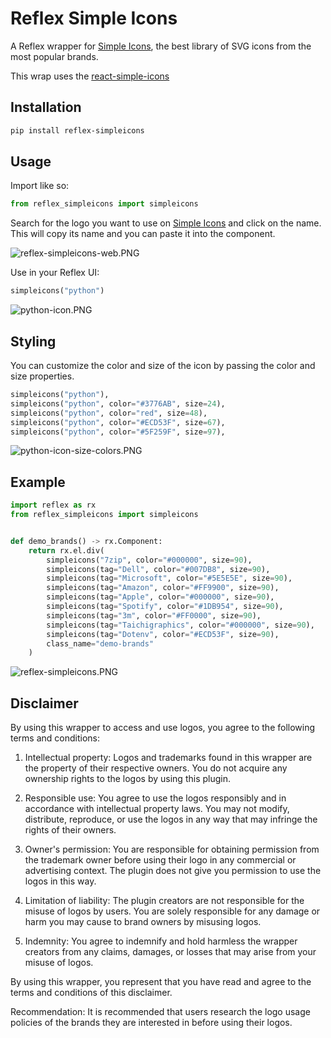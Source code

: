 # Reflex Simple Icons

A Reflex wrapper for [Simple Icons](https://simpleicons.org/), the best library of SVG icons from the most popular brands. 

This wrap uses the [react-simple-icons](https://github.com/icons-pack/react-simple-icons)

## Installation

```bash
pip install reflex-simpleicons
```

## Usage

Import like so:

```python
from reflex_simpleicons import simpleicons
```

Search for the logo you want to use on [Simple Icons](https://simpleicons.org/) and click on the name. This will copy its name and you can paste it into the component.

![reflex-simpleicons-web.PNG](..%2F..%2F..%2F..%2FDownloads%2Freflex-simpleicons-web.PNG)

Use in your Reflex UI:

```python
simpleicons("python")
```
![python-icon.PNG](..%2F..%2F..%2F..%2FDownloads%2Fpython-icon.PNG)

## Styling

You can customize the color and size of the icon by passing the color and size properties.

```python
simpleicons("python"),
simpleicons("python", color="#3776AB", size=24),
simpleicons("python", color="red", size=48),
simpleicons("python", color="#ECD53F", size=67),
simpleicons("python", color="#5F259F", size=97),
```
![python-icon-size-colors.PNG](..%2F..%2F..%2F..%2FDownloads%2Fpython-icon-size-colors.PNG)

## Example

```python
import reflex as rx
from reflex_simpleicons import simpleicons


def demo_brands() -> rx.Component:
    return rx.el.div(
        simpleicons("7zip", color="#000000", size=90),
        simpleicons(tag="Dell", color="#007DB8", size=90),
        simpleicons(tag="Microsoft", color="#5E5E5E", size=90),
        simpleicons(tag="Amazon", color="#FF9900", size=90),
        simpleicons(tag="Apple", color="#000000", size=90),
        simpleicons(tag="Spotify", color="#1DB954", size=90),
        simpleicons(tag="3m", color="#FF0000", size=90),
        simpleicons(tag="Taichigraphics", color="#000000", size=90),
        simpleicons(tag="Dotenv", color="#ECD53F", size=90),
        class_name="demo-brands"
    )
```
![reflex-simpleicons.PNG](..%2F..%2F..%2F..%2FDownloads%2Freflex-simpleicons.PNG)

## Disclaimer

By using this wrapper to access and use logos, you agree to the following terms and conditions:

1. Intellectual property: Logos and trademarks found in this wrapper are the property of their respective owners. You do not acquire any ownership rights to the logos by using this plugin.

2. Responsible use: You agree to use the logos responsibly and in accordance with intellectual property laws. You may not modify, distribute, reproduce, or use the logos in any way that may infringe the rights of their owners.

3. Owner's permission: You are responsible for obtaining permission from the trademark owner before using their logo in any commercial or advertising context. The plugin does not give you permission to use the logos in this way.

4. Limitation of liability: The plugin creators are not responsible for the misuse of logos by users. You are solely responsible for any damage or harm you may cause to brand owners by misusing logos.

5. Indemnity: You agree to indemnify and hold harmless the wrapper creators from any claims, damages, or losses that may arise from your misuse of logos.

By using this wrapper, you represent that you have read and agree to the terms and conditions of this disclaimer.

Recommendation: It is recommended that users research the logo usage policies of the brands they are interested in before using their logos.